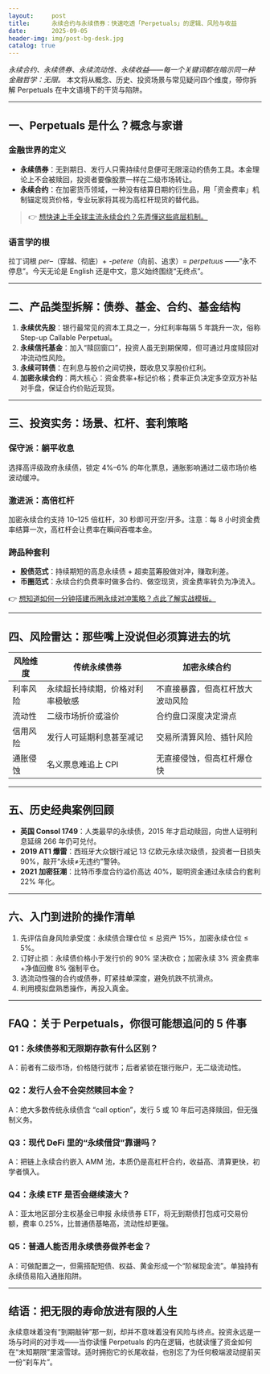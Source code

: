 ```yaml
---
layout:     post
title:      永续合约与永续债券：快速吃透「Perpetuals」的逻辑、风险与收益
date:       2025-09-05
header-img: img/post-bg-desk.jpg
catalog: true
---
```


*永续合约、永续债券、永续流动性、永续收益——每一个关键词都在暗示同一种金融哲学：无限。* 本文将从概念、历史、投资场景与常见疑问四个维度，带你拆解 Perpetuals 在中文语境下的干货与陷阱。

---

## 一、Perpetuals 是什么？概念与家谱

### 金融世界的定义
- **永续债券**：无到期日、发行人只需持续付息便可无限滚动的债务工具。本金理论上不会被赎回，投资者要像股票一样在二级市场转让。
- **永续合约**：在加密货币领域，一种没有结算日期的衍生品，用「资金费率」机制锚定现货价格，专业玩家将其视为高杠杆现货的替代品。

> 👉 [想快速上手全球主流永续合约？先弄懂这些底层机制。](https://okxdog.com/)

### 语言学的根
拉丁词根 *per–*（穿越、彻底）+ *-petere*（向前、追求）= *perpetuus* ——“永不停息”。今天无论是 English 还是中文，意义始终围绕“无终点”。

---

## 二、产品类型拆解：债券、基金、合约、基金结构

1. **永续优先股**：银行最常见的资本工具之一，分红利率每隔 5 年跳升一次，俗称 Step-up Callable Perpetual。
2. **永续信托基金**：加入“赎回窗口”，投资人虽无到期保障，但可通过月度赎回对冲流动性风险。
3. **永续可转债**：在利息与股价之间切换，既收息又享股价红利。
4. **加密永续合约**：两大核心：资金费率+标记价格；费率正负决定多空双方补贴对手盘，保证合约价贴近现货。

---

## 三、投资实务：场景、杠杆、套利策略

### 保守派：躺平收息
选择高评级政府永续债，锁定 4%–6% 的年化票息，通胀影响通过二级市场价格波动缓冲。

### 激进派：高倍杠杆
加密永续合约支持 10–125 倍杠杆，30 秒即可开空/开多。注意：每 8 小时资金费率结算一次，高杠杆会让费率在瞬间吞噬本金。

### 跨品种套利
- **股债范式**：持续期短的高息永续债 + 超卖蓝筹股做对冲，赚取利差。
- **币圈范式**：永续合约负费率时做多合约、做空现货，资金费率转负为净流入。

👉 [想知道如何一分钟搭建币圈永续对冲策略？点此了解实战模板。](https://okxdog.com/)

---

## 四、风险雷达：那些嘴上没说但必须算进去的坑

| 风险维度 | 传统永续债券 | 加密永续合约 |
| --- | --- | --- |
| 利率风险 | 永续超长持续期，价格对利率极敏感 | 不直接暴露，但高杠杆放大波动风险 |
| 流动性 | 二级市场折价或溢价 | 合约盘口深度决定滑点 |
| 信用风险 | 发行人可延期利息甚至减记 | 交易所清算风险、插针风险 |
| 通胀侵蚀 | 名义票息难追上 CPI | 无直接侵蚀，但高杠杆爆仓快 |

---

## 五、历史经典案例回顾

- **英国 Consol 1749**：人类最早的永续债，2015 年才启动赎回，向世人证明利息延绵 266 年仍可兑付。
- **2019 AT1 爆雷**：西班牙大众银行减记 13 亿欧元永续次级债，投资者一日损失 90%，敲开“永续≠无违约”警钟。
- **2021 加密狂潮**：比特币季度合约溢价高达 40%，聪明资金通过永续合约套利 22% 年化。

---

## 六、入门到进阶的操作清单

1. 先评估自身风险承受度：永续债合理仓位 ≤ 总资产 15%，加密永续仓位 ≤ 5%。
2. 订好止损：永续债价格小于发行价的 90% 坚决砍仓；加密永续 3% 资金费率+净值回撤 8% 强制平仓。
3. 选流动性强的合约或债券，盯紧挂单深度，避免抗跌不抗滑点。
4. 利用模拟盘熟悉操作，再投入真金。

---

## FAQ：关于 Perpetuals，你很可能想追问的 5 件事

### Q1：永续债券和无限期存款有什么区别？
A：前者有二级市场，价格随行就市；后者紧锁在银行账户，无二级流动性。

### Q2：发行人会不会突然赎回本金？
A：绝大多数传统永续债含 “call option”，发行 5 或 10 年后可选择赎回，但无强制义务。

### Q3：现代 DeFi 里的“永续借贷”靠谱吗？
A：把链上永续合约嵌入 AMM 池，本质仍是高杠杆合约，收益高、清算更快，初学者慎入。

### Q4：永续 ETF 是否会继续滚大？
A：亚太地区部分主权基金已申报 永续债券 ETF，将无到期债打包成可交易份额，费率 0.25%，比普通债基略高，流动性却更强。

### Q5：普通人能否用永续债券做养老金？
A：可做配置之一，但需搭配短债、权益、黄金形成一个“阶梯现金流”。单独持有永续债易陷入通胀陷阱。

---

## 结语：把无限的寿命放进有限的人生

永续意味着没有“到期敲钟”那一刻，却并不意味着没有风险与终点。投资永远是一场与时间的对手戏——当你读懂 Perpetuals 的内在逻辑，也就读懂了资金如何在“未知期限”里滚雪球。适时拥抱它的长尾收益，也别忘了为任何极端波动提前买一份“刹车片”。